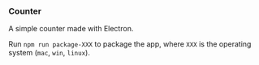 ### Counter

A simple counter made with Electron.

Run `npm run package-XXX` to package the app, where `XXX` is the operating system (`mac`, `win`, `linux`).
